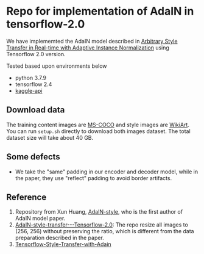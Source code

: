 # Repo for implementation of AdaIN in tensorflow-2.0

We have implememted the AdaIN model described in [Arbitrary Style Transfer in Real-time with Adaptive Instance Normalization](https://arxiv.org/abs/1703.06868) using Tensorflow 2.0 version.

Tested based upon environments below
* python 3.7.9
* tensorflow 2.4
* [kaggle-api](https://github.com/Kaggle/kaggle-api)

## Download data 
The training content images are [MS-COCO](https://cocodataset.org/#home) and style images are [WikiArt](https://www.kaggle.com/c/painter-by-numbers). You can run `setup.sh` directly to download both images dataset. The total dataset size will take about 40 GB.

## Some defects
* We take the "same" padding in our encoder and decoder model, while in the paper, they use "reflect" padding to avoid border artifacts.

## Reference
1. Repository from Xun Huang, [AdaIN-style](https://github.com/xunhuang1995/AdaIN-style), who is the first author of AdaIN model paper.
2. [AdaIN-style-transfer---Tensorflow-2.0](https://github.com/rasmushr97/AdaIN-style-transfer---Tensorflow-2.0): The repo resize all images to (256, 256) without preserving the ratio, which is different from the data preparation described in the paper. 
3. [Tensorflow-Style-Transfer-with-Adain](https://github.com/JunbinWang/Tensorflow-Style-Transfer-with-Adain)